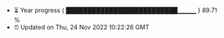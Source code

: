 - ⏳ Year progress { ██████████████████████████▁▁▁▁ } 89.71 %
- ⏰ Updated on Thu, 24 Nov 2022 10:22:26 GMT

